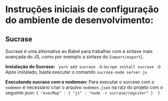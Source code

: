 # Instruções iniciais de configuração do ambiente de desenvolvimento:
  ## Sucrase
  Sucrase é uma alternativa ao Babel para trabalhar com a sintaxe mais
  avançada do JS, como por exemplo a sintaxe do (`import/export`).

  **Instalação do Sucrase:** ` yarn add sucrase -D` ou `npm install sucrase -D`
  Após instalado, basta executar o comando `sucrase-node server.js`

  **Executando sucrase com o nodemon:** Para executar o sucrase com o `nodemon` é 
  necessário criar o arquivo `nodemon.json` na raiz do projeto com o seguinte json:
  `{
    "execMap" : {
    "js" : "node -r sucrase/register"
    } 
  }`


    